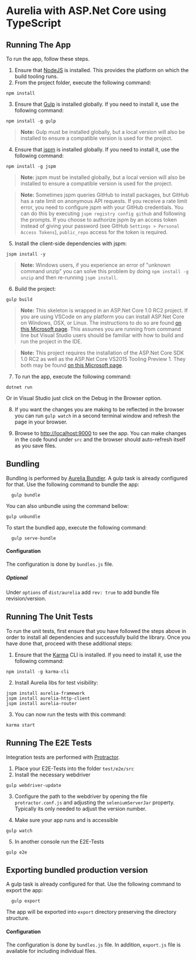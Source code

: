 # Aurelia with ASP.Net Core using TypeScript

## Running The App

To run the app, follow these steps.

1. Ensure that [NodeJS](http://nodejs.org/) is installed. This provides the platform on which the build tooling runs.
2. From the project folder, execute the following command:
  ```shell
  npm install
  ```
3. Ensure that [Gulp](http://gulpjs.com/) is installed globally. If you need to install it, use the following command:
  ```shell
  npm install -g gulp
  ```
  > **Note:** Gulp must be installed globally, but a local version will also be installed to ensure a compatible version is used for the project.
4. Ensure that [jspm](http://jspm.io/) is installed globally. If you need to install it, use the following command:
  ```shell
  npm install -g jspm
  ```
  > **Note:** jspm must be installed globally, but a local version will also be installed to ensure a compatible version is used for the project.

  > **Note:** Sometimes jspm queries GitHub to install packages, but GitHub has a rate limit on anonymous API requests. If you receive a rate limit error, you need to configure jspm with your GitHub credentials. You can do this by executing `jspm registry config github` and following the prompts. If you choose to authorize jspm by an access token instead of giving your password (see GitHub `Settings > Personal Access Tokens`), `public_repo` access for the token is required.
5. Install the client-side dependencies with jspm:

  ```shell
  jspm install -y
  ```
  >**Note:** Windows users, if you experience an error of "unknown command unzip" you can solve this problem by doing `npm install -g unzip` and then re-running `jspm install`.

6. Build the project:

  ```shell
  gulp build
  ```

>**Note:** This skeleton is wrapped in an ASP.Net Core 1.0 RC2 project.  If you are using VSCode on any platform you can install
ASP.Net Core on Windows, OSX, or Linux. The instructions to do so are found
[on this Microsoft page](https://www.microsoft.com/net/core).
This assumes you are running from command line but Visual Studio users should be familiar with how to build and run the project
in the IDE.

>**Note:** This project requires the installation of the ASP.Net Core SDK 1.0 RC2 as well as the ASP.Net Core VS2015 Tooling Preview 1. 
They both may be found
[on this Microsoft page](https://www.microsoft.com/net/core#windows).


7. To run the app, execute the following command:

  ```shell
  dotnet run
  ```
  Or in Visual Studio just click on the Debug in the Browser option.

8. If you want the changes you are making to be reflected in the browser you can run `gulp watch` in a second terminal window and refresh the page in your browser.

9. Browse to [http://localhost:9000](http://localhost:9000) to see the app. You can make changes in the code found under `src` and the browser should auto-refresh itself as you save files.

## Bundling

Bundling is performed by [Aurelia Bundler](http://github.com/aurelia/bundler). A gulp task is already configured for that. Use the following command to bundle the app:

  ```shell
    gulp bundle
  ```

You can also unbundle using the command bellow:

  ```shell
  gulp unbundle
  ```

To start the bundled app, execute the following command:

  ```shell
    gulp serve-bundle
  ```
#### Configuration

The configuration is done by ```bundles.js``` file.

##### Optional
Under ```options``` of ```dist/aurelia``` add ```rev: true``` to add bundle file revision/version.

## Running The Unit Tests

To run the unit tests, first ensure that you have followed the steps above in order to install all dependencies and successfully build the library. Once you have done that, proceed with these additional steps:

1. Ensure that the [Karma](http://karma-runner.github.io/) CLI is installed. If you need to install it, use the following command:

  ```shell
  npm install -g karma-cli
  ```
2. Install Aurelia libs for test visibility:

```shell
jspm install aurelia-framework
jspm install aurelia-http-client
jspm install aurelia-router
```
3. You can now run the tests with this command:

  ```shell
  karma start
  ```

## Running The E2E Tests
Integration tests are performed with [Protractor](http://angular.github.io/protractor/#/).

1. Place your E2E-Tests into the folder ```test/e2e/src```
2. Install the necessary webdriver

  ```shell
  gulp webdriver-update
  ```

3. Configure the path to the webdriver by opening the file ```protractor.conf.js``` and adjusting the ```seleniumServerJar``` property. Typically its only needed to adjust the version number.

4. Make sure your app runs and is accessible

  ```shell
  gulp watch
  ```

5. In another console run the E2E-Tests

  ```shell
  gulp e2e
  ```

## Exporting bundled production version
A gulp task is already configured for that. Use the following command to export the app:

  ```shell
    gulp export
  ```
The app will be exported into ```export``` directory preserving the directory structure.
#### Configuration
The configuration is done by ```bundles.js``` file.
In addition, ```export.js``` file is available for including individual files.
